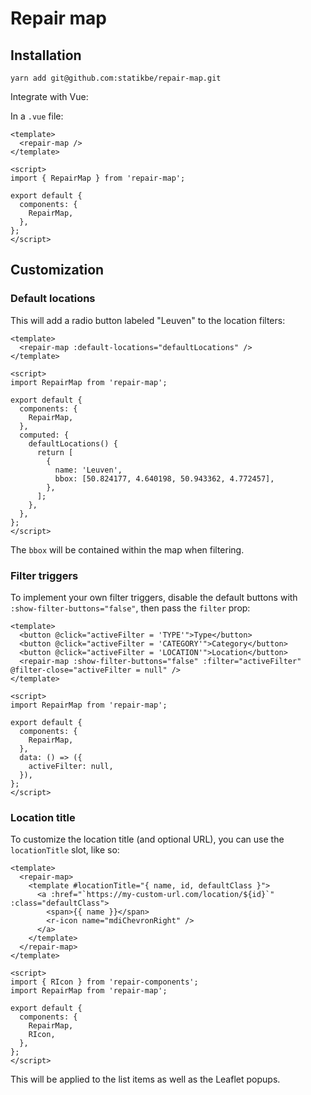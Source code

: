 # Repair map

## Installation

```
yarn add git@github.com:statikbe/repair-map.git
```

Integrate with Vue:

In a `.vue` file:

```vue
<template>
  <repair-map />
</template>

<script>
import { RepairMap } from 'repair-map';

export default {
  components: {
    RepairMap,
  },
};
</script>
```

## Customization

### Default locations

This will add a radio button labeled "Leuven" to the location filters:

```vue
<template>
  <repair-map :default-locations="defaultLocations" />
</template>

<script>
import RepairMap from 'repair-map';

export default {
  components: {
    RepairMap,
  },
  computed: {
    defaultLocations() {
      return [
        {
          name: 'Leuven',
          bbox: [50.824177, 4.640198, 50.943362, 4.772457],
        },
      ];
    },
  },
};
</script>
```

The `bbox` will be contained within the map when filtering.

### Filter triggers

To implement your own filter triggers, disable the default buttons with `:show-filter-buttons="false"`, then pass the `filter` prop:

```vue
<template>
  <button @click="activeFilter = 'TYPE'">Type</button>
  <button @click="activeFilter = 'CATEGORY'">Category</button>
  <button @click="activeFilter = 'LOCATION'">Location</button>
  <repair-map :show-filter-buttons="false" :filter="activeFilter" @filter-close="activeFilter = null" />
</template>

<script>
import RepairMap from 'repair-map';

export default {
  components: {
    RepairMap,
  },
  data: () => ({
    activeFilter: null,
  }),
};
</script>
```

### Location title

To customize the location title (and optional URL), you can use the `locationTitle` slot, like so:

```vue
<template>
  <repair-map>
    <template #locationTitle="{ name, id, defaultClass }">
      <a :href="`https://my-custom-url.com/location/${id}`" :class="defaultClass">
        <span>{{ name }}</span>
        <r-icon name="mdiChevronRight" />
      </a>
    </template>
  </repair-map>
</template>

<script>
import { RIcon } from 'repair-components';
import RepairMap from 'repair-map';

export default {
  components: {
    RepairMap,
    RIcon,
  },
};
</script>
```

This will be applied to the list items as well as the Leaflet popups.

